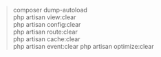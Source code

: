 >composer dump-autoload<br>
>php artisan view:clear<br>
>php artisan config:clear<br>
>php artisan route:clear<br>
>php artisan cache:clear<br>
>php artisan event:clear
>php artisan optimize:clear
